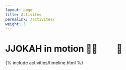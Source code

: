 ```yaml
---
layout: page
title: Activites
permalink: /activites/
weight: 3
---
```


# **JJOKAH** in motion 🏃‍♂️ &nbsp; &nbsp; &nbsp; &nbsp; 💨

<div class="row">
{% include activities/timeline.html %}
</div>